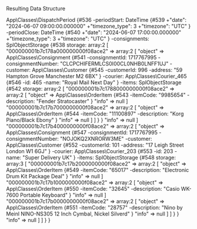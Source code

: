 Resulting Data Structure 



App\Classes\DispatchPeriod {#536
  -periodStart: DateTime {#539
    +"date": "2024-06-07 09:00:00.000000"
    +"timezone_type": 3
    +"timezone": "UTC"
  }
  -periodClose: DateTime {#540
    +"date": "2024-06-07 17:00:00.000000"
    +"timezone_type": 3
    +"timezone": "UTC"
  }
  -consignments: SplObjectStorage {#538
    storage: array:2 [
      "000000001b7c178a000000000f08ace2" => array:2 [
        "object" => App\Classes\Consignment {#541
          -consignmentId: 1717767995
          -consignmentNumber: "CLCPCHIFERMLCS0I00CL0NHB0LNFF1UJ"
          -customer: App\Classes\Customer {#545
            -customerId: 996
            -address: "59 Hampton Grove Manchester M2 6BX"
          }
          -courier: App\Classes\Courier_465 {#546
            -id: 465
            -name: "Royal Mail Next Day"
          }
          -items: SplObjectStorage {#542
            storage: array:2 [
              "000000001b7c1788000000000f08ace2" => array:2 [
                "object" => App\Classes\OrderItem {#543
                  -itemCode: "9985654"
                  -description: "Fender Stratocaster"
                }
                "info" => null
              ]
              "000000001b7c17b7000000000f08ace2" => array:2 [
                "object" => App\Classes\OrderItem {#544
                  -itemCode: "11100897"
                  -description: "Korg Piano/Black Ebony"
                }
                "info" => null
              ]
            ]
          }
        }
        "info" => null
      ]
      "000000001b7c17b4000000000f08ace2" => array:2 [
        "object" => App\Classes\Consignment {#547
          -consignmentId: 1717767995
          -consignmentNumber: "NOJOKQ2XNRORW3ME"
          -customer: App\Classes\Customer {#552
            -customerId: 101
            -address: "17 Leigh Street London W1 6GJ"
          }
          -courier: App\Classes\Courier_203 {#553
            -id: 203
            -name: "Super Delivery UK"
          }
          -items: SplObjectStorage {#548
            storage: array:3 [
              "000000001b7c17b2000000000f08ace2" => array:2 [
                "object" => App\Classes\OrderItem {#549
                  -itemCode: "65017"
                  -description: "Electronic Drum Kit Package Deal"
                }
                "info" => null
              ]
              "000000001b7c17b1000000000f08ace2" => array:2 [
                "object" => App\Classes\OrderItem {#550
                  -itemCode: "32645"
                  -description: "Casio WK-7600 Portable Keyboard"
                }
                "info" => null
              ]
              "000000001b7c17b0000000000f08ace2" => array:2 [
                "object" => App\Classes\OrderItem {#551
                  -itemCode: "28757"
                  -description: "Nino by Meinl NINO-NS305 12 Inch Cymbal, Nickel Silverd"
                }
                "info" => null
              ]
            ]
          }
        }
        "info" => null
      ]
    ]
  }
}
